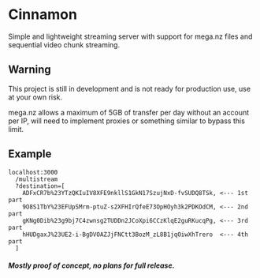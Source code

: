 # Cinnamon

Simple and lightweight streaming server with support for mega.nz files and sequential video chunk streaming.

## Warning

This project is still in development and is not ready for production use, use at your own risk.

mega.nz allows a maximum of 5GB of transfer per day without an account per IP, will need to implement proxies or something similar to bypass this limit.

## Example

```
localhost:3000
  /multistream
  ?destination=[
    ADFxCR7b%23YTzQKIuIV8XFE9nkllS1GkN17SzujNxD-fvSUDQ8TSk, <--- 1st part
    9O8S1TbY%23EFUpSMrm-ptuZ-s2XFHIrQfeE73OpHOyh3k2PDKOdCM, <--- 2nd part
    gKNg0Dib%23g9bj7C4zwnsg2TUDDn2JCoXpi6CCzKlqE2guRKucqPg, <--- 3rd part
    hHUDgaxJ%23UE2-i-BgDVOAZJjFNCtt3BozM_zL8B1jqOiwXhTrero  <--- 4th part
  ]
```

##### Mostly proof of concept, no plans for full release.
